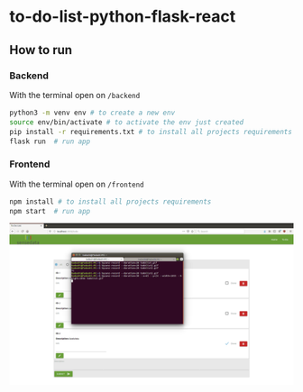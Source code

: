 # to-do-list-python-flask-react

## How to run

### Backend

With the terminal open on `/backend`

```bash
python3 -m venv env # to create a new env
source env/bin/activate # to activate the env just created
pip install -r requirements.txt # to install all projects requirements
flask run  # run app
```

### Frontend

With the terminal open on `/frontend`

```bash
npm install # to install all projects requirements
npm start  # run app
```

![](todolist.gif)
